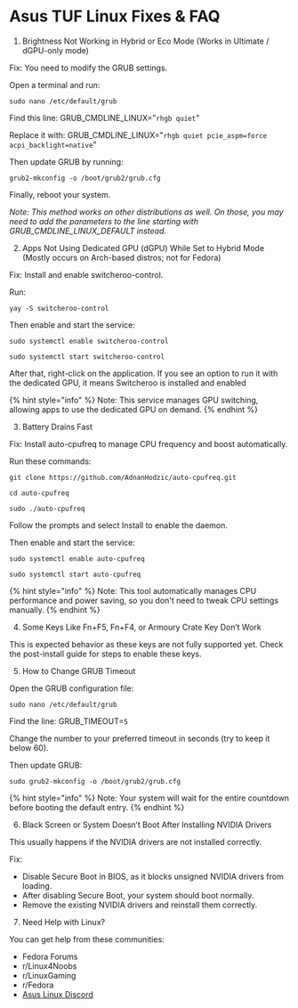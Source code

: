 # Asus TUF Linux Fixes & FAQ

1. Brightness Not Working in Hybrid or Eco Mode
(Works in Ultimate / dGPU-only mode)

Fix: You need to modify the GRUB settings.

Open a terminal and run:

`sudo nano /etc/default/grub`

Find this line:
GRUB_CMDLINE_LINUX="`rhgb quiet`"

Replace it with:
GRUB_CMDLINE_LINUX="`rhgb quiet pcie_aspm=force acpi_backlight=native`"

Then update GRUB by running:

`grub2-mkconfig -o /boot/grub2/grub.cfg`

Finally, reboot your system.

*Note: This method works on other distributions as well. On those, you may need to add the parameters to the line starting with GRUB_CMDLINE_LINUX_DEFAULT instead.*



2. Apps Not Using Dedicated GPU (dGPU) While Set to Hybrid Mode
(Mostly occurs on Arch-based distros; not for Fedora)

Fix: Install and enable switcheroo-control.

Run:

`yay -S switcheroo-control`

Then enable and start the service:

`sudo systemctl enable switcheroo-control`

`sudo systemctl start switcheroo-control`

After that, right-click on the application. If you see an option to run it with the dedicated GPU, it means Switcheroo is installed and enabled

{% hint style="info" %}
Note: This service manages GPU switching, allowing apps to use the dedicated GPU on demand.
{% endhint %}

3. Battery Drains Fast

Fix: Install auto-cpufreq to manage CPU frequency and boost automatically.

Run these commands:

`git clone https://github.com/AdnanHodzic/auto-cpufreq.git`

`cd auto-cpufreq`

`sudo ./auto-cpufreq`

Follow the prompts and select Install to enable the daemon.

Then enable and start the service:

`sudo systemctl enable auto-cpufreq`

`sudo systemctl start auto-cpufreq`


{% hint style="info" %}
Note: This tool automatically manages CPU performance and power saving, so you don't need to tweak CPU settings manually.
{% endhint %}


4. Some Keys Like Fn+F5, Fn+F4, or Armoury Crate Key Don’t Work

This is expected behavior as these keys are not fully supported yet.
Check the post-install guide for steps to enable these keys.

5. How to Change GRUB Timeout

Open the GRUB configuration file:

`sudo nano /etc/default/grub`

Find the line:
GRUB_TIMEOUT=`5`

Change the number to your preferred timeout in seconds (try to keep it below 60).

Then update GRUB:

`sudo grub2-mkconfig -o /boot/grub2/grub.cfg`

{% hint style="info" %}
Note: Your system will wait for the entire countdown before booting the default entry.
{% endhint %}


6. Black Screen or System Doesn’t Boot After Installing NVIDIA Drivers

This usually happens if the NVIDIA drivers are not installed correctly.

Fix:
- Disable Secure Boot in BIOS, as it blocks unsigned NVIDIA drivers from loading.
- After disabling Secure Boot, your system should boot normally.
- Remove the existing NVIDIA drivers and reinstall them correctly.


7. Need Help with Linux?

You can get help from these communities:
- Fedora Forums
- r/Linux4Noobs
- r/LinuxGaming
- r/Fedora
- [Asus Linux Discord](https://discord.gg/B8GftRW2Hd)


